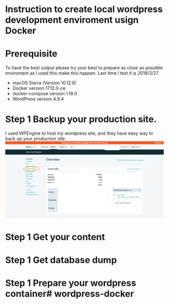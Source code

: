 # Instruction to create local wordpress development enviroment usign Docker

# Prerequisite
To have the best output please try your best to prepare as close as possible enviroment as I used this make this happen.
Last time I test it is 2018/3/27

* macOS Sierra (Version 10.12.6)
* Docker version 17.12.0-ce
* docker-compose version 1.18.0
* WordPress version 4.9.4


# Step 1 Backup your production site.
I used WPEngine to host my wordpress site, and they have easy way to back up your production site.
![alt text](https://github.com/YukiKuroshima/wordpress-docker/blob/master/doc/Screen%20Shot%202018-03-27%20at%209.40.28%20PM.png)

# Step 1 Get your content
# Step 1 Get database dump
# Step 1 Prepare your wordpress container# wordpress-docker
